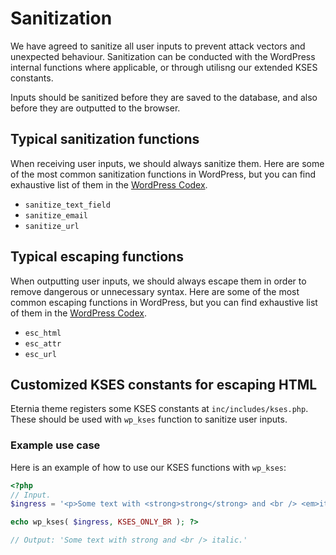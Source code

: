 # Sanitization

We have agreed to sanitize all user inputs to prevent attack vectors and unexpected behaviour. Sanitization can be conducted with the WordPress internal functions where applicable, or through utilisng our extended KSES constants.

Inputs should be sanitized before they are saved to the database, and also before they are outputted to the browser.

## Typical sanitization functions

When receiving user inputs, we should always sanitize them. Here are some of the most common sanitization functions in WordPress, but you can find exhaustive list of them in the [WordPress Codex](https://developer.wordpress.org/reference/functions/sanitize_text_field/).
- `sanitize_text_field`
- `sanitize_email`
- `sanitize_url`

## Typical escaping functions

When outputting user inputs, we should always escape them in order to remove dangerous or unnecessary syntax. Here are some of the most common escaping functions in WordPress, but you can find exhaustive list of them in the [WordPress Codex](https://developer.wordpress.org/reference/functions/esc_html/).
- `esc_html`
- `esc_attr`
- `esc_url`

## Customized KSES constants for escaping HTML

Eternia theme registers some KSES constants at `inc/includes/kses.php`. These should be used with `wp_kses` function to sanitize user inputs.

### Example use case

Here is an example of how to use our KSES functions with `wp_kses`:

```php
<?php 
// Input.
$ingress = '<p>Some text with <strong>strong</strong> and <br /> <em>italic</em>.</p>';

echo wp_kses( $ingress, KSES_ONLY_BR ); ?>

// Output: 'Some text with strong and <br /> italic.'
```
